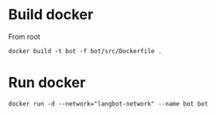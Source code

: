 # Build docker

From root

`docker build -t bot -f bot/src/Dockerfile .`

# Run docker

`docker run -d --network="langbot-network" --name bot bot`
